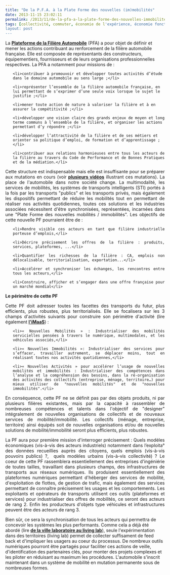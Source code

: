 ```yaml
---
title: "De la P.F.A. à la Plate Forme des nouvelles (im)mobilités"
date: 2013-11-15 23:02:11
permalink: /2013/11/de-la-pfa-a-la-plate-forme-des-nouvelles-immobilites.html
tags: [collectivité, commuter, économie de l'expérience, économie fonctionnalité, innovation, intelligence collective, living lab, management de la mobilité, multimodes, pensée complexe, plate-forme, Service de mobilité, Véhicule]
layout: post
---
```


La <a href="http://www.pfa-auto.fr/" target="_blank" rel="noopener"><strong>Plateforme de la Filière Automobile</strong></a> (PFA) a pour objet de définir et mener les actions contribuant au renforcement de la filière automobile française. Elle est composée de représentants des constructeurs, équipementiers, fournisseurs et de leurs organisations professionnelles respectives. La PFA a notamment pour missions de :

<ul>

 	<li>contribuer à promouvoir et développer toutes activités d’étude dans le domaine automobile au sens large ;</li>

 	<li>représenter l’ensemble de la filière automobile française, en lui permettant de s’exprimer d’une seule voix lorsque le sujet le justifie ;</li>

 	<li>mener toute action de nature à valoriser la filière et à en assurer la compétitivité ;</li>

 	<li>développer une vision claire des grands enjeux de moyen et long terme communs à l’ensemble de la filière, et organiser les actions permettant d’y répondre ;</li>

 	<li>développer l’attractivité de la filière et de ses métiers et orienter sa politique d’emploi, de formation et d’apprentissage ;</li>

 	<li>contribuer aux relations harmonieuses entre tous les acteurs de la filière au travers du Code de Performance et de Bonnes Pratiques et de la médiation.</li>

</ul>

<p style="text-align: justify;">Cette structure est indispensable mais elle est insuffisante pour se préparer aux mutations en cours (voir <a href="http://www.youtube.com/playlist?list=PLvYrJ_MvVasZtY-F821dkawSkItMQSEcJ" target="_blank" rel="noopener"><strong>plusieurs vidéos</strong></a> illustrant ces mutations). La place de l'automobile dans notre société change. La multimodalité, les services de mobilités, les systèmes de transports intelligents (STI) portés à la fois par les transports "publics" et les transports privés, mais également les dispositifs permettant de réduire les mobilités tout en permettant de réaliser nos activités quotidiennes, toutes ces solutions et les industries associées nécessitent d'être synchronisées, représentées, incarnées dans une "Plate Forme des nouvelles mobilités / immobilités". Les objectifs de cette nouvelle PF pourraient être de :</p>



<ul style="text-align: justify;">

 	<li>Rendre visible ces acteurs en tant que filière industrielle porteuse d’emplois,</li>

 	<li>Décrire précisement les offres de la filière : produits, services, plateformes, ...</li>

 	<li>Quantifier les richesses de la filière : CA, emplois non délocalisable, territorialisation, exportation...</li>

 	<li>Accélérer et synchroniser les échanges, les rencontres entre tous les acteurs,</li>

 	<li>Construire, afficher et s’engager dans une offre française pour un marché mondial</li>

</ul>

<p style="text-align: justify;"><strong>Le périmètre de cette PF</strong></p>



<div style="text-align: justify;">Cette PF doit adresser toutes les facettes des transports du futur, plus efficients, plus robustes, plus territorialisés. Elle se focalisera sur les 3 champs d'activités suivants pour construire son périmètre d'activité (lire également <a href="https://gabrielplassat.github.io/transportsdufutur/2013/07/et-si-les-jeux-etaient-deja-faits.html" target="_blank" rel="noopener"><strong>l'iMaaS</strong></a>) :</div>

<div style="text-align: justify;"></div>

<!--more-->

<div style="text-align: justify;">

<ul>

 	<li>« Nouvelles Mobilités » : Industrialiser des mobilités servicielles pensées à travers le numérique, multimodales, et les véhicules associés,</li>

 	<li>« Nouvelles Immobilités »: Industrialiser des services pour s’effacer, travailler autrement, se déplacer moins, tout en réalisant toutes nos activités quotidiennes,</li>

 	<li>« Nouvelles Activités » pour accélérer l’usage de nouvelles mobilités et immobilités : Industrialiser des compétences dans l’analyse et la compréhension des besoins, dans la ré-organisation des activités des collectifs (entreprise, ménage, territoire…) pour mieux utiliser de "nouvelles mobilités" et de "nouvelles immobilités".</li>

</ul>

En conséquence, cette PF ne se définit pas par des objets produits, ni par plusieurs filières existantes, mais par la capacité à rassembler de nombreuses compétences et talents dans l'objectif de "designer" intégralement de nouvelles organisations de collectifs et de nouveaux services de mobilité/immobilité. Les collectifs (ménage, entreprise, territoire) ainsi équipés soit de nouvelles organisations et/ou de nouvelles solutions de mobilité/immobilité seront plus efficients, plus robustes.



</div>

<div style="text-align: justify;">La PF aura pour première mission d'interroger précisement : Quels modèles économiques (vis-à-vis des acteurs industriels) notamment dans l’exploita° des données recueillies auprès des citoyens, quels emplois (vis-à-vis pouvoirs publics) ?,  quels modèles urbains (vis-à-vis collectivité) ? Le coeur de cette PF rassemblera essentiellement des entreprises d'ingéniérie de toutes tailles, travaillant dans plusieurs champs, des infrastructures de transports aux réseaux numériques. Ils produisent essentiellement des plateformes numériques permettant d'héberger des services de mobilité, d'exploitation de flottes, de gestion de trafic, mais également des services permettant de connaître précisement les usages et les comportements. Les exploitants et opérateurs de transports utilisent ces outils (plateformes et services) pour industrialiser des offres de mobilités, ce seront des acteurs de rang 2. Enfin les producteurs d'objets type véhicules et infrastructures peuvent être des acteurs de rang 3.</div>

Bien sûr, ce sera la synchronisation de tous les acteurs qui permettra de concevoir les systèmes les plus performants. Comme cela a déjà été abordé (lire <a href="https://gabrielplassat.github.io/transportsdufutur/2010/04/du-serious-game-a-la-ville-laboratoire-puis-a-la-ville-living-lab.html" target="_blank" rel="noopener"><strong>de la ville laboratoire au living lab</strong></a>), seule l'expérimentation dans des territoires (living lab) permet de collecter suffisament de feed back et d'impliquer les usagers au coeur du processus. De nombreux outils numériques pourront être partagés pour faciliter ces actions de veille, d'identification des partenaires clés, pour monter des projets complexes et les piloter en réduisant au maximum les procédures. L'automobile s'inscrit maintenant dans un système de mobilité en mutation permanente sous de nombreuses formes.
